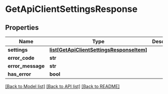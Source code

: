# GetApiClientSettingsResponse

## Properties
Name | Type | Description | Notes
------------ | ------------- | ------------- | -------------
**settings** | [**list[GetApiClientSettingsResponseItem]**](GetApiClientSettingsResponseItem.md) |  | [optional] 
**error_code** | **str** |  | [optional] 
**error_message** | **str** |  | [optional] 
**has_error** | **bool** |  | [optional] 

[[Back to Model list]](../README.md#documentation-for-models) [[Back to API list]](../README.md#documentation-for-api-endpoints) [[Back to README]](../README.md)


